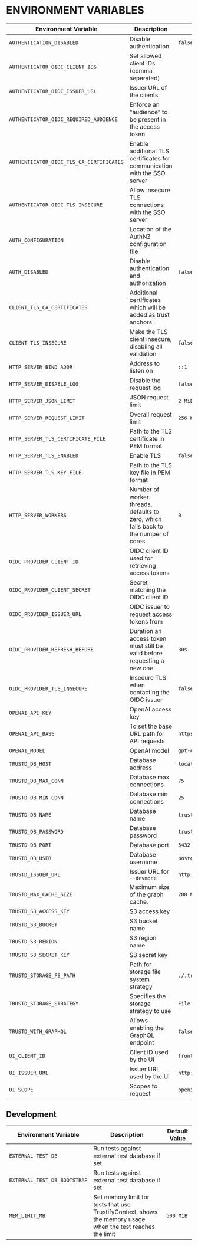 # ENVIRONMENT VARIABLES

| Environment Variable                     | Description                                                                         | Default Value                           |
|------------------------------------------|-------------------------------------------------------------------------------------|-----------------------------------------|
| `AUTHENTICATION_DISABLED`                | Disable authentication                                                              | `false`                                 |
| `AUTHENTICATOR_OIDC_CLIENT_IDS`          | Set allowed client IDs (comma separated)                                            |                                         |
| `AUTHENTICATOR_OIDC_ISSUER_URL`          | Issuer URL of the clients                                                           |                                         |
| `AUTHENTICATOR_OIDC_REQUIRED_AUDIENCE`   | Enforce an "audience" to be present in the access token                             |                                         |
| `AUTHENTICATOR_OIDC_TLS_CA_CERTIFICATES` | Enable additional TLS certificates for communication with the SSO server            |                                         |
| `AUTHENTICATOR_OIDC_TLS_INSECURE`        | Allow insecure TLS connections with the SSO server                                  |                                         |
| `AUTH_CONFIGURATION`                     | Location of the AuthNZ configuration file                                           |                                         |
| `AUTH_DISABLED`                          | Disable authentication and authorization                                            | `false`                                 |
| `CLIENT_TLS_CA_CERTIFICATES`             | Additional certificates which will be added as trust anchors                        |                                         |
| `CLIENT_TLS_INSECURE`                    | Make the TLS client insecure, disabling all validation                              | `false`                                 |
| `HTTP_SERVER_BIND_ADDR`                  | Address to listen on                                                                | `::1`                                   |
| `HTTP_SERVER_DISABLE_LOG`                | Disable the request log                                                             | `false`                                 |
| `HTTP_SERVER_JSON_LIMIT`                 | JSON request limit                                                                  | `2 MiB`                                 |
| `HTTP_SERVER_REQUEST_LIMIT`              | Overall request limit                                                               | `256 KiB`                               |
| `HTTP_SERVER_TLS_CERTIFICATE_FILE`       | Path to the TLS certificate in PEM format                                           |                                         |
| `HTTP_SERVER_TLS_ENABLED`                | Enable TLS                                                                          | `false`                                 |
| `HTTP_SERVER_TLS_KEY_FILE`               | Path to the TLS key file in PEM format                                              |                                         |
| `HTTP_SERVER_WORKERS`                    | Number of worker threads, defaults to zero, which falls back to the number of cores | `0`                                     |
| `OIDC_PROVIDER_CLIENT_ID`                | OIDC client ID used for retrieving access tokens                                    |                                         |
| `OIDC_PROVIDER_CLIENT_SECRET`            | Secret matching the OIDC client ID                                                  |                                         |
| `OIDC_PROVIDER_ISSUER_URL`               | OIDC issuer to request access tokens from                                           |                                         |
| `OIDC_PROVIDER_REFRESH_BEFORE`           | Duration an access token must still be valid before requesting a new one            | `30s`                                   |
| `OIDC_PROVIDER_TLS_INSECURE`             | Insecure TLS when contacting the OIDC issuer                                        | `false`                                 |
| `OPENAI_API_KEY`                         | OpenAI access key                                                                   |                                         |
| `OPENAI_API_BASE`                        | To set the base URL path for API requests                                           | `https://api.openapi.com/v1`            |
| `OPENAI_MODEL`                           | OpenAI model                                                                        | `gpt-4o`                                |
| `TRUSTD_DB_HOST`                         | Database address                                                                    | `localhost`                             |
| `TRUSTD_DB_MAX_CONN`                     | Database max connections                                                            | `75`                                    |
| `TRUSTD_DB_MIN_CONN`                     | Database min connections                                                            | `25`                                    |
| `TRUSTD_DB_NAME`                         | Database name                                                                       | `trustify`                              |
| `TRUSTD_DB_PASSWORD`                     | Database password                                                                   | `trustify`                              |
| `TRUSTD_DB_PORT`                         | Database port                                                                       | `5432`                                  |
| `TRUSTD_DB_USER`                         | Database username                                                                   | `postgres`                              |
| `TRUSTD_ISSUER_URL`                      | Issuer URL for `--devmode`                                                          | `http://localhost:8090/realms/trustify` |
| `TRUSTD_MAX_CACHE_SIZE`                  | Maximum size of the graph cache.                                                    | `200 MiB`                               |
| `TRUSTD_S3_ACCESS_KEY`                   | S3 access key                                                                       |                                         |
| `TRUSTD_S3_BUCKET`                       | S3 bucket name                                                                      |                                         |
| `TRUSTD_S3_REGION`                       | S3 region name                                                                      |                                         |
| `TRUSTD_S3_SECRET_KEY`                   | S3 secret key                                                                       |                                         |
| `TRUSTD_STORAGE_FS_PATH`                 | Path for storage file system strategy                                               | `./.trustify/storage`                   |
| `TRUSTD_STORAGE_STRATEGY`                | Specifies the storage strategy to use                                               | `File system`                           |
| `TRUSTD_WITH_GRAPHQL`                    | Allows enabling the GraphQL endpoint                                                | `false`                                 |
| `UI_CLIENT_ID`                           | Client ID used by the UI                                                            | `frontend`                              |
| `UI_ISSUER_URL`                          | Issuer URL used by the UI                                                           | `http://localhost:8090/realms/trustify` |
| `UI_SCOPE`                               | Scopes to request                                                                   | `openid`                                |

## Development 

| Environment Variable         | Description                                                                                                 | Default Value |
|------------------------------|-------------------------------------------------------------------------------------------------------------|---------------|
| `EXTERNAL_TEST_DB`           | Run tests against external test database if set                                                             |               |
| `EXTERNAL_TEST_DB_BOOTSTRAP` | Run tests against external test database if set                                                             |               |
| `MEM_LIMIT_MB`               | Set memory limit for tests that use TrustifyContext, shows the memory usage when the test reaches the limit | `500 MiB`     |
